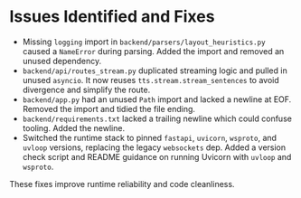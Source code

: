 # Issues Identified and Fixes

- Missing `logging` import in `backend/parsers/layout_heuristics.py` caused a `NameError` during parsing. Added the import and removed an unused dependency.
- `backend/api/routes_stream.py` duplicated streaming logic and pulled in unused `asyncio`. It now reuses `tts.stream.stream_sentences` to avoid divergence and simplify the route.
- `backend/app.py` had an unused `Path` import and lacked a newline at EOF. Removed the import and tidied the file ending.
- `backend/requirements.txt` lacked a trailing newline which could confuse tooling. Added the newline.
- Switched the runtime stack to pinned `fastapi`, `uvicorn`, `wsproto`, and `uvloop` versions, replacing the legacy `websockets` dep.
  Added a version check script and README guidance on running Uvicorn with `uvloop` and `wsproto`.

These fixes improve runtime reliability and code cleanliness.
